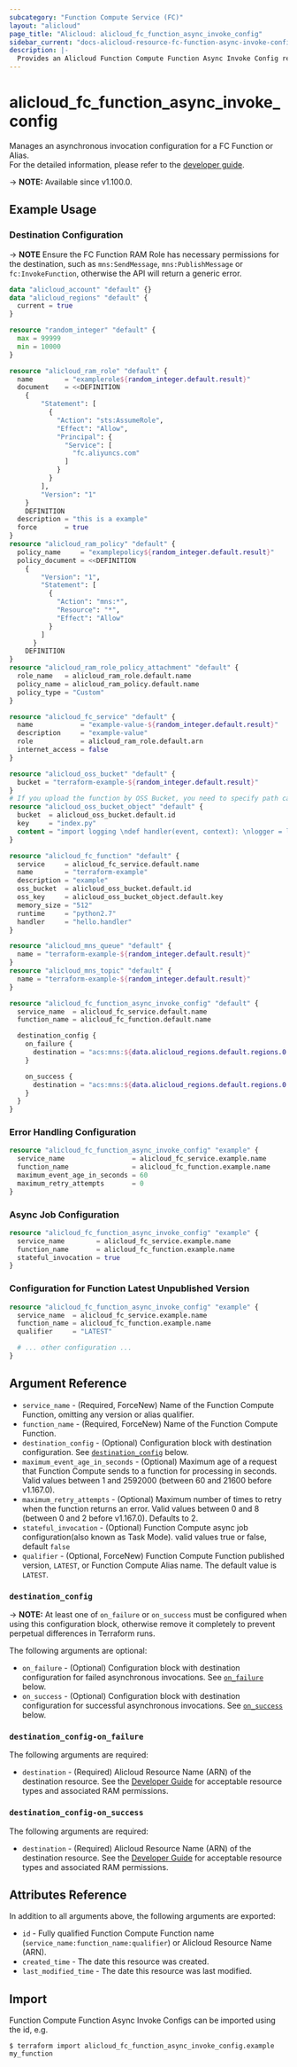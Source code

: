 ```yaml
---
subcategory: "Function Compute Service (FC)"
layout: "alicloud"
page_title: "Alicloud: alicloud_fc_function_async_invoke_config"
sidebar_current: "docs-alicloud-resource-fc-function-async-invoke-config"
description: |-
  Provides an Alicloud Function Compute Function Async Invoke Config resource. 
---
```


# alicloud_fc_function_async_invoke_config

Manages an asynchronous invocation configuration for a FC Function or Alias.  
 For the detailed information, please refer to the [developer guide](https://www.alibabacloud.com/help/en/function-compute/latest/api-doc-fc-open-2021-04-06-api-doc-putfunctionasyncinvokeconfig).

-> **NOTE:** Available since v1.100.0.

## Example Usage

### Destination Configuration

-> **NOTE** Ensure the FC Function RAM Role has necessary permissions for the destination, such as `mns:SendMessage`, `mns:PublishMessage` or `fc:InvokeFunction`, otherwise the API will return a generic error.

```terraform
data "alicloud_account" "default" {}
data "alicloud_regions" "default" {
  current = true
}

resource "random_integer" "default" {
  max = 99999
  min = 10000
}

resource "alicloud_ram_role" "default" {
  name        = "examplerole${random_integer.default.result}"
  document    = <<DEFINITION
	{
		"Statement": [
		  {
			"Action": "sts:AssumeRole",
			"Effect": "Allow",
			"Principal": {
			  "Service": [
				"fc.aliyuncs.com"
			  ]
			}
		  }
		],
		"Version": "1"
	}
	DEFINITION
  description = "this is a example"
  force       = true
}
resource "alicloud_ram_policy" "default" {
  policy_name     = "examplepolicy${random_integer.default.result}"
  policy_document = <<DEFINITION
	{
		"Version": "1",
		"Statement": [
		  {
			"Action": "mns:*",
			"Resource": "*",
			"Effect": "Allow"
		  }
		]
	  }
	DEFINITION
}
resource "alicloud_ram_role_policy_attachment" "default" {
  role_name   = alicloud_ram_role.default.name
  policy_name = alicloud_ram_policy.default.name
  policy_type = "Custom"
}

resource "alicloud_fc_service" "default" {
  name            = "example-value-${random_integer.default.result}"
  description     = "example-value"
  role            = alicloud_ram_role.default.arn
  internet_access = false
}

resource "alicloud_oss_bucket" "default" {
  bucket = "terraform-example-${random_integer.default.result}"
}
# If you upload the function by OSS Bucket, you need to specify path can't upload by content.
resource "alicloud_oss_bucket_object" "default" {
  bucket  = alicloud_oss_bucket.default.id
  key     = "index.py"
  content = "import logging \ndef handler(event, context): \nlogger = logging.getLogger() \nlogger.info('hello world') \nreturn 'hello world'"
}

resource "alicloud_fc_function" "default" {
  service     = alicloud_fc_service.default.name
  name        = "terraform-example"
  description = "example"
  oss_bucket  = alicloud_oss_bucket.default.id
  oss_key     = alicloud_oss_bucket_object.default.key
  memory_size = "512"
  runtime     = "python2.7"
  handler     = "hello.handler"
}

resource "alicloud_mns_queue" "default" {
  name = "terraform-example-${random_integer.default.result}"
}
resource "alicloud_mns_topic" "default" {
  name = "terraform-example-${random_integer.default.result}"
}

resource "alicloud_fc_function_async_invoke_config" "default" {
  service_name  = alicloud_fc_service.default.name
  function_name = alicloud_fc_function.default.name

  destination_config {
    on_failure {
      destination = "acs:mns:${data.alicloud_regions.default.regions.0.id}:${data.alicloud_account.default.id}:/queues/${alicloud_mns_queue.default.name}/messages"
    }

    on_success {
      destination = "acs:mns:${data.alicloud_regions.default.regions.0.id}:${data.alicloud_account.default.id}:/topics/${alicloud_mns_topic.default.name}/messages"
    }
  }
}
```

### Error Handling Configuration

```terraform
resource "alicloud_fc_function_async_invoke_config" "example" {
  service_name                 = alicloud_fc_service.example.name
  function_name                = alicloud_fc_function.example.name
  maximum_event_age_in_seconds = 60
  maximum_retry_attempts       = 0
}
```

### Async Job Configuration

```terraform
resource "alicloud_fc_function_async_invoke_config" "example" {
  service_name        = alicloud_fc_service.example.name
  function_name       = alicloud_fc_function.example.name
  stateful_invocation = true
}
```

### Configuration for Function Latest Unpublished Version

```terraform
resource "alicloud_fc_function_async_invoke_config" "example" {
  service_name  = alicloud_fc_service.example.name
  function_name = alicloud_fc_function.example.name
  qualifier     = "LATEST"

  # ... other configuration ...
}
```

## Argument Reference

* `service_name` - (Required, ForceNew) Name of the Function Compute Function, omitting any version or alias qualifier.
* `function_name` - (Required, ForceNew) Name of the Function Compute Function.
* `destination_config` - (Optional) Configuration block with destination configuration. See [`destination_config`](#destination_config) below.
* `maximum_event_age_in_seconds` - (Optional) Maximum age of a request that Function Compute sends to a function for processing in seconds. Valid values between 1 and 2592000 (between 60 and 21600 before v1.167.0).
* `maximum_retry_attempts` - (Optional) Maximum number of times to retry when the function returns an error. Valid values between 0 and 8 (between 0 and 2 before v1.167.0). Defaults to 2.
* `stateful_invocation` - (Optional) Function Compute async job configuration(also known as Task Mode). valid values true or false, default `false`
* `qualifier` - (Optional, ForceNew) Function Compute Function published version, `LATEST`, or Function Compute Alias name. The default value is `LATEST`.

### `destination_config`

-> **NOTE:** At least one of `on_failure` or `on_success` must be configured when using this configuration block, otherwise remove it completely to prevent perpetual differences in Terraform runs.

The following arguments are optional:

* `on_failure` - (Optional) Configuration block with destination configuration for failed asynchronous invocations. See [`on_failure`](#destination_config-on_failure) below.
* `on_success` - (Optional) Configuration block with destination configuration for successful asynchronous invocations. See [`on_success`](#destination_config-on_success) below.

### `destination_config-on_failure`

The following arguments are required:

* `destination` - (Required) Alicloud Resource Name (ARN) of the destination resource. See the [Developer Guide](https://www.alibabacloud.com/help/doc-detail/181866.htm) for acceptable resource types and associated RAM permissions.

### `destination_config-on_success`

The following arguments are required:

* `destination` - (Required) Alicloud Resource Name (ARN) of the destination resource. See the [Developer Guide](https://www.alibabacloud.com/help/doc-detail/181866.htm) for acceptable resource types and associated RAM permissions.

## Attributes Reference

In addition to all arguments above, the following arguments are exported:

* `id` - Fully qualified Function Compute Function name (`service_name:function_name:qualifier`) or Alicloud Resource Name (ARN).
* `created_time` - The date this resource was created.
* `last_modified_time` - The date this resource was last modified.

## Import

Function Compute Function Async Invoke Configs can be imported using the id, e.g.

```shell
$ terraform import alicloud_fc_function_async_invoke_config.example my_function
```
